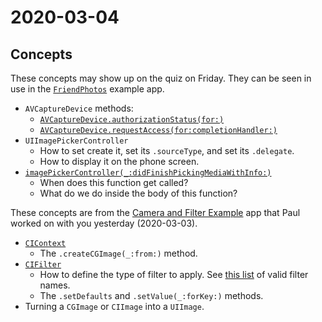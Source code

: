 # 2020-03-04

## Concepts

These concepts may show up on the quiz on Friday. They can be seen in use in the [`FriendPhotos`](https://github.com/rileyjohngibbs/CASComSci_2019-2020/blob/833cf788a8cb9d432c1506388524c916339e701f/scratch_and_notes/2020-02-24%20FriendPhotos/FriendPhotos/ViewController.swift) example app.

- `AVCaptureDevice` methods:
  - [`AVCaptureDevice.authorizationStatus(for:)`](https://developer.apple.com/documentation/avfoundation/avcapturedevice/1624613-authorizationstatus)
  - [`AVCaptureDevice.requestAccess(for:completionHandler:)`](https://developer.apple.com/documentation/avfoundation/avcapturedevice/1624584-requestaccess)
- `UIImagePickerController`
  - How to set create it, set its `.sourceType`, and set its `.delegate`.
  - How to display it on the phone screen.
- [`imagePickerController(_:didFinishPickingMediaWithInfo:)`](https://developer.apple.com/documentation/uikit/uiimagepickercontrollerdelegate/1619126-imagepickercontroller)
  - When does this function get called?
  - What do we do inside the body of this function?

These concepts are from the [Camera and Filter Example](https://github.com/rileyjohngibbs/CASComSci_2019-2020/blob/50fb8e95d668e1ca1633d5a7462037f32c5bf67f/scratch_and_notes/2020-03-03%20Camera%20and%20Filter%20Example/Camera%20and%20Filter%20Example/ViewController.swift) app that Paul worked on with you yesterday (2020-03-03).

- [`CIContext`](https://developer.apple.com/documentation/coreimage/cicontext)
  - The `.createCGImage(_:from:)` method.
- [`CIFilter`](https://developer.apple.com/documentation/coreimage/cifilter)
  - How to define the type of filter to apply. See [this list](https://developer.apple.com/library/archive/documentation/GraphicsImaging/Reference/CoreImageFilterReference/) of valid filter names.
  - The `.setDefaults` and `.setValue(_:forKey:)` methods.
- Turning a `CGImage` or `CIImage` into a `UIImage`.
  

